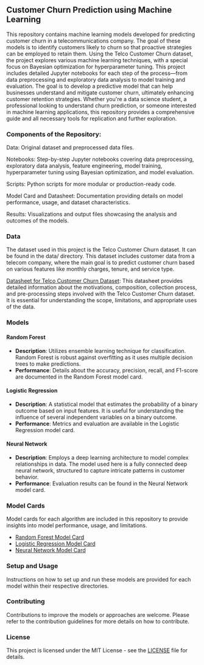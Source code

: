 ## Customer Churn Prediction using Machine Learning

This repository contains machine learning models developed for predicting customer churn in a telecommunications company. The goal of these models is to identify customers likely to churn so that proactive strategies can be employed to retain them. Using the Telco Customer Churn dataset, the project explores various machine learning techniques, with a special focus on Bayesian optimization for hyperparameter tuning. This project includes detailed Jupyter notebooks for each step of the process—from data preprocessing and exploratory data analysis to model training and evaluation. The goal is to develop a predictive model that can help businesses understand and mitigate customer churn, ultimately enhancing customer retention strategies. Whether you're a data science student, a professional looking to understand churn prediction, or someone interested in machine learning applications, this repository provides a comprehensive guide and all necessary tools for replication and further exploration.

### Components of the Repository:

Data: Original dataset and preprocessed data files.

Notebooks: Step-by-step Jupyter notebooks covering data preprocessing, exploratory data analysis, feature engineering, model training, hyperparameter tuning using Bayesian optimization, and model evaluation.

Scripts: Python scripts for more modular or production-ready code.

Model Card and Datasheet: Documentation providing details on model performance, usage, and dataset characteristics.

Results: Visualizations and output files showcasing the analysis and outcomes of the models.

### Data
The dataset used in this project is the Telco Customer Churn dataset. It can be found in the data/ directory. This dataset includes customer data from a telecom company, where the main goal is to predict customer churn based on various features like monthly charges, tenure, and service type.

[Datasheet for Telco Customer Churn Dataset](): This datasheet provides detailed information about the motivations, composition, collection process, and pre-processing steps involved with the Telco Customer Churn dataset. It is essential for understanding the scope, limitations, and appropriate uses of the data.

### Models

#### Random Forest
- **Description**: Utilizes ensemble learning technique for classification. Random Forest is robust against overfitting as it uses multiple decision trees to make predictions.
- **Performance**: Details about the accuracy, precision, recall, and F1-score are documented in the Random Forest model card.

#### Logistic Regression
- **Description**: A statistical model that estimates the probability of a binary outcome based on input features. It is useful for understanding the influence of several independent variables on a binary outcome.
- **Performance**: Metrics and evaluation are available in the Logistic Regression model card.

#### Neural Network
- **Description**: Employs a deep learning architecture to model complex relationships in data. The model used here is a fully connected deep neural network, structured to capture intricate patterns in customer behavior.
- **Performance**: Evaluation results can be found in the Neural Network model card.

### Model Cards

Model cards for each algorithm are included in this repository to provide insights into model performance, usage, and limitations.

- [Random Forest Model Card](docs/Random_Forest_Model_Card.md) 
- [Logistic Regression Model Card](docs/Logistic_Regression_Model_Card.md)
- [Neural Network Model Card](docs/Neural_Network_Model_Card.md)

### Setup and Usage
Instructions on how to set up and run these models are provided for each model within their respective directories.

### Contributing
Contributions to improve the models or approaches are welcome. Please refer to the contribution guidelines for more details on how to contribute.

### License
This project is licensed under the MIT License - see the [LICENSE](LICENSE) file for details.


